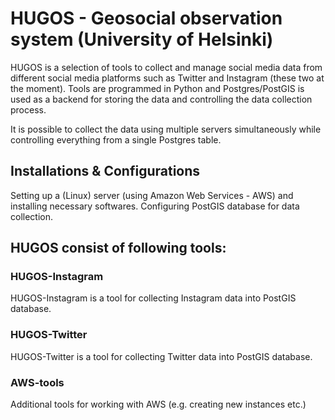 # HUGOS - Geosocial observation system (University of Helsinki)

HUGOS is a selection of tools to collect and manage social media data from different social media platforms such as Twitter and Instagram (these two at the moment). 
Tools are programmed in Python and Postgres/PostGIS is used as a backend for storing the data and controlling the data collection process.

It is possible to collect the data using multiple servers simultaneously while controlling everything from a single Postgres table. 
 
## Installations & Configurations
Setting up a (Linux) server (using Amazon Web Services - AWS) and installing necessary softwares. Configuring PostGIS database for data collection.

## HUGOS consist of following tools:

### HUGOS-Instagram
HUGOS-Instagram is a tool for collecting Instagram data into PostGIS database.

### HUGOS-Twitter
HUGOS-Twitter is a tool for collecting Twitter data into PostGIS database.

### AWS-tools
Additional tools for working with AWS (e.g. creating new instances etc.) 

